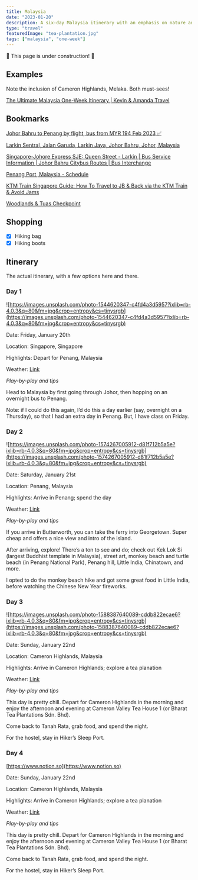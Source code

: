 ```yaml
---
title: Malaysia
date: "2023-01-20"
description: A six-day Malaysia itinerary with an emphasis on nature and hiking.
type: "travel"
featuredImage: "tea-plantation.jpg"
tags: ["malaysia", "one-week"]
---
```


🚧 This page is under construction! 🚧

## Examples

Note the inclusion of Cameron Highlands, Melaka. Both must-sees!

[The Ultimate Malaysia One-Week Itinerary | Kevin & Amanda Travel](https://www.kevinandamanda.com/ultimate-malaysia-itinerary/)

## Bookmarks

[Johor Bahru to Penang by flight, bus from MYR 194 Feb 2023 ✅](https://secure.12go.asia/en/travel/johor-bahru/penang?date=2023-01-20&people=1&direction=forward)

[Larkin Sentral, Jalan Garuda, Larkin Jaya, Johor Bahru, Johor, Malaysia](https://www.google.com/maps/dir/1.3057328,103.7727344/Larkin+Sentral,+Jalan+Garuda,+Larkin+Jaya,+Johor+Bahru,+Johor,+Malaysia/@1.3862659,103.7263363,12z/am=t/data=!4m14!4m13!1m1!4e1!1m5!1m1!1s0x31da12c72bdd85f5:0x892f93d5e18b2b47!2m2!1d103.7426484!2d1.4950872!2m3!6e0!7e2!8j1674226800!3e3)

[Singapore-Johore Express SJE: Queen Street - Larkin | Bus Service Information | Johor Bahru Citybus Routes | Bus Interchange](https://businterchange.net/johorbus/routes/routeinfo.php?service=SJE)

[Penang Port, Malaysia - Schedule](https://www.penangport.com.my/services/ferry-services/schedule)

[KTM Train Singapore Guide: How To Travel to JB & Back via the KTM Train & Avoid Jams](https://blog.seedly.sg/comprehensive-guide-to-johor-bahru-jb-ktm-train/#bus)

[](https://online.ktmb.com.my/)

[Woodlands & Tuas Checkpoint](https://onemotoring.lta.gov.sg/content/onemotoring/home/driving/traffic_information/traffic-cameras/woodlands.html#trafficCameras)

[](https://businterchange.net/images/guide/Easy_Guide_SG-JB_via_Woodlands_20220605.png)

## Shopping

-   [x] Hiking bag
-   [x] Hiking boots

## Itinerary

The actual itinerary, with a few options here and there.

### Day 1

![https://images.unsplash.com/photo-1544620347-c4fd4a3d5957?ixlib=rb-4.0.3&q=80&fm=jpg&crop=entropy&cs=tinysrgb](https://images.unsplash.com/photo-1544620347-c4fd4a3d5957?ixlib=rb-4.0.3&q=80&fm=jpg&crop=entropy&cs=tinysrgb)

Date: Friday, January 20th

Location: Singapore, Singapore

Highlights: Depart for Penang, Malaysia

Weather: [Link](https://www.accuweather.com/en/id/yogyakarta/211671/daily-weather-forecast/211671?day=5)

_Play-by-play and tips_

Head to Malaysia by first going through Johor, then hopping on an overnight bus to Penang.

Note: if I could do this again, I’d do this a day earlier (say, overnight on a Thursday), so that I had an extra day in Penang. But, I have class on Friday.

### Day 2

![https://images.unsplash.com/photo-1574267005912-d81f712b5a5e?ixlib=rb-4.0.3&q=80&fm=jpg&crop=entropy&cs=tinysrgb](https://images.unsplash.com/photo-1574267005912-d81f712b5a5e?ixlib=rb-4.0.3&q=80&fm=jpg&crop=entropy&cs=tinysrgb)

Date: Saturday, January 21st

Location: Penang, Malaysia

Highlights: Arrive in Penang; spend the day

Weather: [Link](https://www.accuweather.com/en/id/yogyakarta/211671/daily-weather-forecast/211671?day=5)

_Play-by-play and tips_

If you arrive in Butterworth, you can take the ferry into Georgetown. Super cheap and offers a nice view and intro of the island.

After arriving, explore! There’s a ton to see and do; check out Kek Lok Si (largest Buddhist template in Malaysia), street art, monkey beach and turtle beach (in Penang National Park), Penang hill, Little India, Chinatown, and more.

I opted to do the monkey beach hike and got some great food in Little India, before watching the Chinese New Year fireworks.

### Day 3

![https://images.unsplash.com/photo-1588387640089-cddb822ecae6?ixlib=rb-4.0.3&q=80&fm=jpg&crop=entropy&cs=tinysrgb](https://images.unsplash.com/photo-1588387640089-cddb822ecae6?ixlib=rb-4.0.3&q=80&fm=jpg&crop=entropy&cs=tinysrgb)

Date: Sunday, January 22nd

Location: Cameron Highlands, Malaysia

Highlights: Arrive in Cameron Highlands; explore a tea planation

Weather: [Link](https://www.accuweather.com/en/id/yogyakarta/211671/daily-weather-forecast/211671?day=5)

_Play-by-play and tips_

This day is pretty chill. Depart for Cameron Highlands in the morning and enjoy the afternoon and evening at Cameron Valley Tea House 1 (or Bharat Tea Plantations Sdn. Bhd).

Come back to Tanah Rata, grab food, and spend the night.

For the hostel, stay in Hiker’s Sleep Port.

### Day 4

[https://www.notion.so](https://www.notion.so)

Date: Sunday, January 22nd

Location: Cameron Highlands, Malaysia

Highlights: Arrive in Cameron Highlands; explore a tea planation

Weather: [Link](https://www.accuweather.com/en/id/yogyakarta/211671/daily-weather-forecast/211671?day=5)

_Play-by-play and tips_

This day is pretty chill. Depart for Cameron Highlands in the morning and enjoy the afternoon and evening at Cameron Valley Tea House 1 (or Bharat Tea Plantations Sdn. Bhd).

Come back to Tanah Rata, grab food, and spend the night.

For the hostel, stay in Hiker’s Sleep Port.
